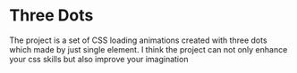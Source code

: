 # Three Dots

The project is a set of CSS loading animations created with three dots which made by just single element. I think the project can not only enhance your css skills but also improve your imagination
